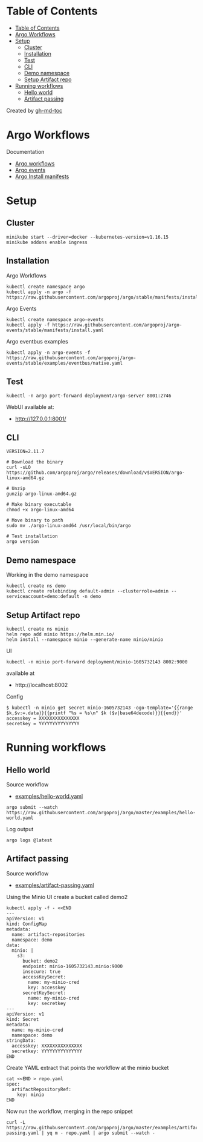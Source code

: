 Table of Contents
=================

   * [Table of Contents](#table-of-contents)
   * [Argo Workflows](#argo-workflows)
   * [Setup](#setup)
      * [Cluster](#cluster)
      * [Installation](#installation)
      * [Test](#test)
      * [CLI](#cli)
      * [Demo namespace](#demo-namespace)
      * [Setup Artifact repo](#setup-artifact-repo)
   * [Running workflows](#running-workflows)
      * [Hello world](#hello-world)
      * [Artifact passing](#artifact-passing)

Created by [gh-md-toc](https://github.com/ekalinin/github-markdown-toc)

# Argo Workflows

Documentation

* [Argo workflows](https://argoproj.github.io/argo/)
* [Argo events](https://argoproj.github.io/argo-events/)
* [Argo Install manifests](https://github.com/argoproj/argo/tree/stable/manifests)

# Setup

## Cluster

```
minikube start --driver=docker --kubernetes-version=v1.16.15
minikube addons enable ingress
```

## Installation

Argo Workflows

```
kubectl create namespace argo
kubectl apply -n argo -f https://raw.githubusercontent.com/argoproj/argo/stable/manifests/install.yaml
```

Argo Events

```
kubectl create namespace argo-events
kubectl apply -f https://raw.githubusercontent.com/argoproj/argo-events/stable/manifests/install.yaml
```

Argo eventbus examples

```
kubectl apply -n argo-events -f https://raw.githubusercontent.com/argoproj/argo-events/stable/examples/eventbus/native.yaml
```

## Test

```
kubectl -n argo port-forward deployment/argo-server 8001:2746
```

WebUI available at:

* http://127.0.0.1:8001/

## CLI

```
VERSION=2.11.7

# Download the binary
curl -sLO https://github.com/argoproj/argo/releases/download/v$VERSION/argo-linux-amd64.gz

# Unzip
gunzip argo-linux-amd64.gz

# Make binary executable
chmod +x argo-linux-amd64

# Move binary to path
sudo mv ./argo-linux-amd64 /usr/local/bin/argo

# Test installation
argo version
```

## Demo namespace

Working in the demo namespace

```
kubectl create ns demo
kubectl create rolebinding default-admin --clusterrole=admin --serviceaccount=demo:default -n demo 
```

## Setup Artifact repo

```
kubectl create ns minio
helm repo add minio https://helm.min.io/
helm install --namespace minio --generate-name minio/minio
```

UI

```
kubectl -n minio port-forward deployment/minio-1605732143 8002:9000
```

available at

* http://localhost:8002

Config

```
$ kubectl -n minio get secret minio-1605732143 -ogo-template='{{range $k,$v:=.data}}{{printf "%s = %s\n" $k ($v|base64decode)}}{{end}}'
accesskey = XXXXXXXXXXXXXXX
secretkey = YYYYYYYYYYYYYYY
```

# Running workflows

## Hello world

Source workflow

* [examples/hello-world.yaml](https://github.com/argoproj/argo/blob/master/examples/hello-world.yaml)

```
argo submit --watch https://raw.githubusercontent.com/argoproj/argo/master/examples/hello-world.yaml
```

Log output

```
argo logs @latest 
```

## Artifact passing

Source workflow

* [examples/artifact-passing.yaml](https://github.com/argoproj/argo/blob/master/examples/artifact-passing.yaml)

Using the Minio UI create a bucket called demo2

```
kubectl apply -f - <<END
---
apiVersion: v1
kind: ConfigMap
metadata:
  name: artifact-repositories
  namespace: demo
data:
  minio: |
    s3:
      bucket: demo2
      endpoint: minio-1605732143.minio:9000
      insecure: true
      accessKeySecret:
        name: my-minio-cred
        key: accesskey
      secretKeySecret:
        name: my-minio-cred
        key: secretkey
---
apiVersion: v1
kind: Secret
metadata:
  name: my-minio-cred
  namespace: demo
stringData:
  accesskey: XXXXXXXXXXXXXXX
  secretkey: YYYYYYYYYYYYYYY
END
```

Create YAML extract that points the workflow at the minio bucket

```
cat <<END > repo.yaml
spec:
  artifactRepositoryRef:
    key: minio
END

```

Now run the workflow, merging in the repo snippet

```
curl -L https://raw.githubusercontent.com/argoproj/argo/master/examples/artifact-passing.yaml | yq m - repo.yaml | argo submit --watch -
```

